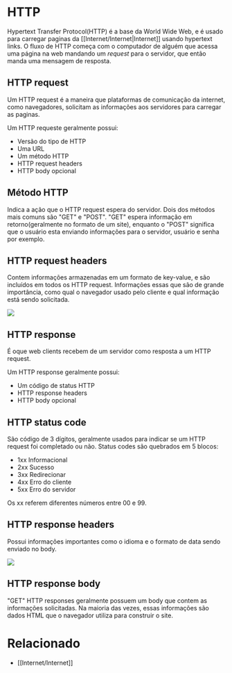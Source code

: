 # HTTP

Hypertext Transfer Protocol(HTTP) é a base da World Wide Web, e é usado para carregar paginas da [[Internet/Internet|Internet]] usando hypertext links. O fluxo de HTTP começa com o computador de alguém que acessa uma página na web mandando um *request* para o servidor, que então manda uma mensagem de resposta.

## HTTP request
Um HTTP request é a maneira que plataformas de comunicação da internet, como navegadores, solicitam as informações aos servidores para carregar as paginas.

Um HTTP requeste geralmente possui:
- Versão do tipo de HTTP
- Uma URL
- Um método HTTP
- HTTP request headers
- HTTP body opcional

## Método HTTP
Indica a ação que o HTTP request espera do servidor. Dois dos métodos mais comuns são "GET" e "POST". "GET" espera informação em retorno(geralmente no formato de um site), enquanto o "POST" significa que o usuário esta enviando informações para o servidor, usuário e senha por exemplo.

## HTTP request headers
Contem informações armazenadas em um formato de key-value, e são incluídos em todos os HTTP request. Informações essas que são de grande importância, como qual o navegador usado pelo cliente e qual informação está sendo solicitada.

![](https://i.imgur.com/iJC28bx.png)

## HTTP response
É oque web clients recebem de um servidor como resposta a um HTTP request.

Um HTTP response geralmente possui:
- Um código de status HTTP
- HTTP response headers
- HTTP body opcional

## HTTP status code
São código de 3 dígitos, geralmente usados para indicar se um HTTP request foi completado ou não. Status codes são quebrados em 5 blocos:
- 1xx Informacional
- 2xx Sucesso
- 3xx Redirecionar
- 4xx Erro do cliente
- 5xx Erro do servidor

Os xx referem diferentes números entre 00 e 99.

## HTTP response headers
Possui informações importantes como o idioma e o formato de data sendo enviado no body.

![](https://i.imgur.com/pFVsmDE.png)

## HTTP response body

"GET" HTTP responses geralmente possuem um body que contem as informações solicitadas. Na maioria das vezes, essas informações são dados HTML que o navegador utiliza para construir o site.

# Relacionado
- [[Internet/Internet]]